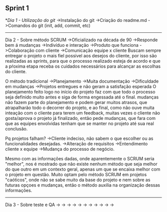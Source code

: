 ## **Sprint 1**                                                                        
**Dia 1 - Utilização do git*
->Instalação do git
->Criação do readme.md
->Comandos do git (init, add, commit, etc)

_____________________________________________________________________________________________________________________________________________________________________

Dia 2 - Sobre método SCRUM
->Oficializado na década de 90
->Responde bem á mudanças
->Indivíduo e interação
->Produto que funciona
->Colaboração com cliente
->Comunicação equipe x cliente
     Buscam sempre entregar o projeto o mais fiel possivel aos desejos do cliente, por isso são realizadas as sprints, para que o processo realizado esteja de acordo e que a pŕoxima etapa receba os cuidados necessários para alcançar as escolhas do cliente.

O método tradicional
->Planejamento
->Muita documentação
->Dificuldade em mudanças
->Projetos entregues e não geram a satisfação esperada
     O planejamento feito logo no início do projeto faz com que todo o processo seja definido muito antes e siga de forma engessada até o final. mudanças não fazem parte do planejamento e podem gerar muitos atrasos, que atrapalharão todo o decorrer do projeto, e ao final, como não ouve muita inteação com o cliente para terem um feedback, muitas vezes o cliente não gosta/aprova o projeto já finalizado, então pede mudanças, que fara com que as equipes envolvidas tenham que se manter no projeto até sua real conclusão.

Pq projetos falham?
->Cliente indeciso, não sabem o que escolher ou as funcionalidades desejadas.
->Alteração de requisitos
->Entendimento cliente x equipe
->Mudança do processo de negócio. 

   Mesmo com as informações dadas, onde aparentemente o SCRUM seria "melhor", nos é mostrado que não existe nenhum método que seja melhor do que outro em um contexto geral, apenas um que se encaixa melhor com o projeto em questão.
   Muito optam pelo método SCRUM em projetos "caóticos", onde não se sabe muito da base do projeto e nem sobre as futuras opçoes e mudanças, então o método auxilia na organização dessas informações.

_____________________________________________________________________________________________________________________________________________________________________

Dia 3 - Sobre teste e QA
->
->
->
->
->
->
->
->
->
->
->



